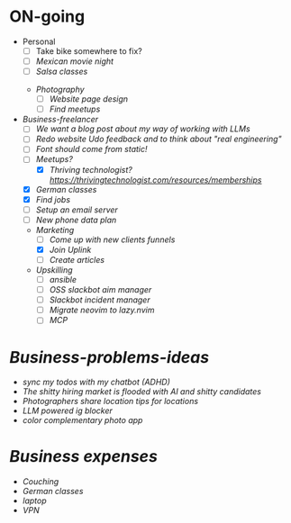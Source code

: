 # ON-going
-  Personal
    - [ ] Take bike somewhere to fix?<I><Berlin>
    - [ ] Mexican movie night<Berlin>
    - [ ] Salsa classes
    -  Photography
        - [ ] Website page design
        - [ ] Find meetups
-  Business-freelancer
    - [ ] We want a blog post about my way of working with LLMs
    - [ ] Redo website Udo feedback and to think about "real engineering"
    - [ ] Font should come from static!
    - [ ] Meetups?
        - [x] Thriving technologist? https://thrivingtechnologist.com/resources/memberships
    - [x] German classes
    - [x] Find jobs
    - [ ] Setup an email server
    - [ ] New phone data plan
    - Marketing
        - [ ] Come up with new clients funnels
        - [x] Join Uplink
        - [ ] Create articles
    -  Upskilling
        - [ ] ansible
        - [ ] OSS slackbot aim manager
        - [ ] Slackbot incident manager
        - [ ] Migrate neovim to lazy.nvim
        - [ ] MCP

# Business-problems-ideas
- sync my todos with my chatbot (ADHD)
- The shitty hiring market is flooded with AI and shitty candidates
- Photographers share location tips for locations
- LLM powered ig blocker
- color complementary photo app

#  Business expenses
- Couching
- German classes
- laptop
- VPN
